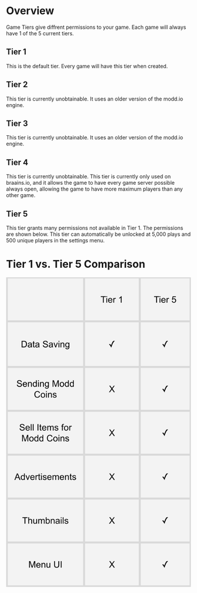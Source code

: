 # Overview

Game Tiers give diffrent permissions to your game. Each game will always have 1 of the 5 current tiers.

## Tier 1

This is the default tier. Every game will have this tier when created.

## Tier 2

This tier is currently unobtainable. It uses an older version of the modd.io engine.

## Tier 3

This tier is currently unobtainable. It uses an older version of the modd.io engine.

## Tier 4

This tier is currently unobtainable. This tier is currently only used on braains.io, and it allows the game to have every game server possible always open, allowing the game to have more maximum players than any other game.

## Tier 5

This tier grants many permissions not available in Tier 1. The permissions are shown below. This tier can automatically be unlocked at 5,000 plays and 500 unique players in the settings menu.

# Tier 1 vs. Tier 5 Comparison

![T1 vs T5 Comparison Table](/img/T1vsT5.png)
